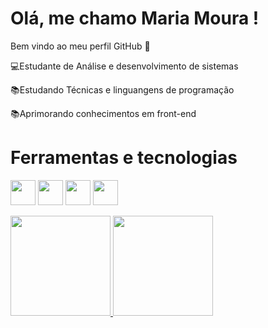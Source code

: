 # Olá, me chamo Maria Moura ! 
Bem vindo ao meu perfil GitHub 👋

💻Estudante de Análise e desenvolvimento de sistemas

📚Estudando Técnicas e linguangens de programação

📚Aprimorando conhecimentos em front-end




# Ferramentas e tecnologias 


  <img src="https://cdn.jsdelivr.net/gh/devicons/devicon@latest/icons/html5/html5-original-wordmark.svg" width="40" height="40"/> <img src="https://cdn.jsdelivr.net/gh/devicons/devicon@latest/icons/css3/css3-original-wordmark.svg" width="40" height="40"/> 
  <img src="https://cdn.jsdelivr.net/gh/devicons/devicon@latest/icons/javascript/javascript-original.svg" width="40" height="40"/> <img src="https://cdn.jsdelivr.net/gh/devicons/devicon@latest/icons/c/c-original.svg"  width="40" height="40"/> 
          
          
<div>
<a href="https://github.com/Moura1992">
<img loading="lazy" height="160em" src="https://github-readme-stats.vercel.app/api/top-langs/?username=Moura1992&layout=compact&langs_count=7&theme=dracula"/>
<img loading="lazy" height="160em" src="https://github-readme-stats.vercel.app/api?username=Moura1992&show_icons=true&theme=dracula&include_all_commits=true&count_private=true"/>
</div>      
